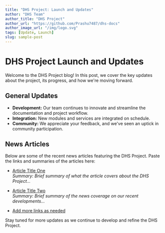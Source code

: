 ```yaml
---
title: "DHS Project: Launch and Updates"
author: "DHS Team"
author_title: "DHS Project"
author_url: "https://github.com/Prashu7487/dhs-docs"
author_image_url: "/img/logo.svg"
tags: [Update, Launch]
slug: sample-post
---
```


# DHS Project Launch and Updates

Welcome to the DHS Project blog! In this post, we cover the key updates about the project, its progress, and how we're moving forward.

## General Updates

- **Development:** Our team continues to innovate and streamline the documentation and project workflow.
- **Integration:** New modules and services are integrated on schedule.
- **Community:** We appreciate your feedback, and we've seen an uptick in community participation.

## News Articles

Below are some of the recent news articles featuring the DHS Project. Paste the links and summaries of the articles here:

- [Article Title One](https://news.example.com/article-one)  
  _Summary: Brief summary of what the article covers about the DHS Project..._

- [Article Title Two](https://news.example.com/article-two)  
  _Summary: Brief summary of the news coverage on our recent developments..._

- [Add more links as needed](#)

Stay tuned for more updates as we continue to develop and refine the DHS Project.
